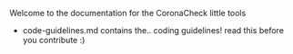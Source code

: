 Welcome to the documentation for the CoronaCheck little tools

* code-guidelines.md contains the.. coding guidelines! read this before you contribute :)
